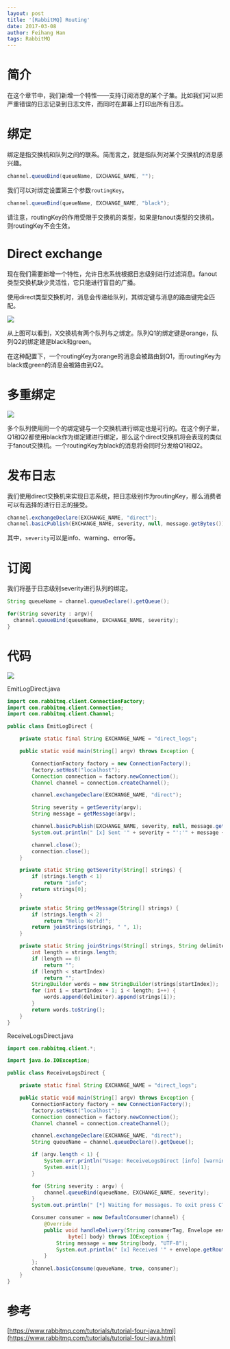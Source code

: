 ```yaml
---
layout: post
title: '[RabbitMQ] Routing'
date: 2017-03-08
author: Feihang Han
tags: RabbitMQ
---
```


# 简介

在这个章节中，我们新增一个特性——支持订阅消息的某个子集。比如我们可以把严重错误的日志记录到日志文件，而同时在屏幕上打印出所有日志。

# 绑定

绑定是指交换机和队列之间的联系。简而言之，就是指队列对某个交换机的消息感兴趣。

```java
channel.queueBind(queueName, EXCHANGE_NAME, "");
```

我们可以对绑定设置第三个参数`routingKey`。

```java
channel.queueBind(queueName, EXCHANGE_NAME, "black");
```

请注意，routingKey的作用受限于交换机的类型，如果是fanout类型的交换机，则routingKey不会生效。

# Direct exchange

现在我们需要新增一个特性，允许日志系统根据日志级别进行过滤消息。fanout类型交换机缺少灵活性，它只能进行盲目的广播。

使用direct类型交换机时，消息会传递给队列，其绑定键与消息的路由键完全匹配。

![](https://www.rabbitmq.com/img/tutorials/direct-exchange.png)

从上图可以看到，X交换机有两个队列与之绑定。队列Q1的绑定键是orange，队列Q2的绑定建是black和green。

在这种配置下，一个routingKey为orange的消息会被路由到Q1，而routingKey为black或green的消息会被路由到Q2。

# 多重绑定

![](https://www.rabbitmq.com/img/tutorials/direct-exchange-multiple.png)

多个队列使用同一个的绑定键与一个交换机进行绑定也是可行的。在这个例子里，Q1和Q2都使用black作为绑定建进行绑定，那么这个direct交换机将会表现的类似于fanout交换机。一个routingKey为black的消息将会同时分发给Q1和Q2。

# 发布日志

我们使用direct交换机来实现日志系统，把日志级别作为routingKey，那么消费者可以有选择的进行日志的接受。

```java
channel.exchangeDeclare(EXCHANGE_NAME, "direct");
channel.basicPublish(EXCHANGE_NAME, severity, null, message.getBytes());
```

其中，`severity`可以是info、warning、error等。

# 订阅

我们将基于日志级别severity进行队列的绑定。

```java
String queueName = channel.queueDeclare().getQueue();

for(String severity : argv){    
  channel.queueBind(queueName, EXCHANGE_NAME, severity);
}
```

# 代码

![](https://www.rabbitmq.com/img/tutorials/python-four.png)

EmitLogDirect.java

```java
import com.rabbitmq.client.ConnectionFactory;
import com.rabbitmq.client.Connection;
import com.rabbitmq.client.Channel;

public class EmitLogDirect {

    private static final String EXCHANGE_NAME = "direct_logs";

    public static void main(String[] argv) throws Exception {

        ConnectionFactory factory = new ConnectionFactory();
        factory.setHost("localhost");
        Connection connection = factory.newConnection();
        Channel channel = connection.createChannel();

        channel.exchangeDeclare(EXCHANGE_NAME, "direct");

        String severity = getSeverity(argv);
        String message = getMessage(argv);

        channel.basicPublish(EXCHANGE_NAME, severity, null, message.getBytes("UTF-8"));
        System.out.println(" [x] Sent '" + severity + "':'" + message + "'");

        channel.close();
        connection.close();
    }

    private static String getSeverity(String[] strings) {
        if (strings.length < 1)
            return "info";
        return strings[0];
    }

    private static String getMessage(String[] strings) {
        if (strings.length < 2)
            return "Hello World!";
        return joinStrings(strings, " ", 1);
    }

    private static String joinStrings(String[] strings, String delimiter, int startIndex) {
        int length = strings.length;
        if (length == 0)
            return "";
        if (length < startIndex)
            return "";
        StringBuilder words = new StringBuilder(strings[startIndex]);
        for (int i = startIndex + 1; i < length; i++) {
            words.append(delimiter).append(strings[i]);
        }
        return words.toString();
    }
}
```

ReceiveLogsDirect.java

```java
import com.rabbitmq.client.*;

import java.io.IOException;

public class ReceiveLogsDirect {

    private static final String EXCHANGE_NAME = "direct_logs";

    public static void main(String[] argv) throws Exception {
        ConnectionFactory factory = new ConnectionFactory();
        factory.setHost("localhost");
        Connection connection = factory.newConnection();
        Channel channel = connection.createChannel();

        channel.exchangeDeclare(EXCHANGE_NAME, "direct");
        String queueName = channel.queueDeclare().getQueue();

        if (argv.length < 1) {
            System.err.println("Usage: ReceiveLogsDirect [info] [warning] [error]");
            System.exit(1);
        }

        for (String severity : argv) {
            channel.queueBind(queueName, EXCHANGE_NAME, severity);
        }
        System.out.println(" [*] Waiting for messages. To exit press CTRL+C");

        Consumer consumer = new DefaultConsumer(channel) {
            @Override
            public void handleDelivery(String consumerTag, Envelope envelope, AMQP.BasicProperties properties,
                    byte[] body) throws IOException {
                String message = new String(body, "UTF-8");
                System.out.println(" [x] Received '" + envelope.getRoutingKey() + "':'" + message + "'");
            }
        };
        channel.basicConsume(queueName, true, consumer);
    }
}
```

# 参考

[https://www.rabbitmq.com/tutorials/tutorial-four-java.html](https://www.rabbitmq.com/tutorials/tutorial-four-java.html)

